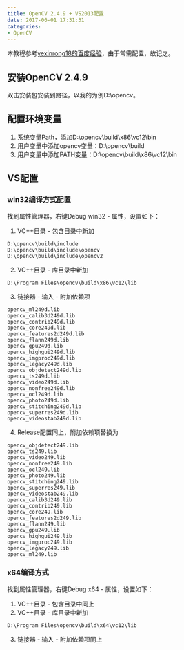 ```yaml
---
title: OpenCV 2.4.9 + VS2013配置
date: 2017-06-01 17:31:31
categories: 
- OpenCV
---
```


本教程参考[yexinrong18的百度经验](https://jingyan.baidu.com/article/75ab0bcbee4b47d6864db2fc.html)，由于常需配置，故记之。

## 安装OpenCV 2.4.9

双击安装包安装到路径，以我的为例D:\opencv。

## 配置环境变量

1. 系统变量Path，添加D:\opencv\build\x86\vc12\bin
2. 用户变量中添加opencv变量：D:\opencv\build
3. 用户变量中添加PATH变量：D:\opencv\build\x86\vc12\bin

## VS配置

### win32编译方式配置

找到属性管理器，右键Debug win32 - 属性，设置如下：

1. VC++目录 - 包含目录中新加
```
D:\opencv\build\include
D:\opencv\build\include\opencv
D:\opencv\build\include\opencv2
```
2. VC++目录 - 库目录中新加
```
D:\Program Files\opencv\build\x86\vc12\lib
```
3. 链接器 - 输入 - 附加依赖项
```
opencv_ml249d.lib
opencv_calib3d249d.lib
opencv_contrib249d.lib
opencv_core249d.lib
opencv_features2d249d.lib
opencv_flann249d.lib
opencv_gpu249d.lib
opencv_highgui249d.lib
opencv_imgproc249d.lib
opencv_legacy249d.lib
opencv_objdetect249d.lib
opencv_ts249d.lib
opencv_video249d.lib
opencv_nonfree249d.lib
opencv_ocl249d.lib
opencv_photo249d.lib
opencv_stitching249d.lib
opencv_superres249d.lib
opencv_videostab249d.lib
```
4. Release配置同上，附加依赖项替换为
```
opencv_objdetect249.lib
opencv_ts249.lib
opencv_video249.lib
opencv_nonfree249.lib
opencv_ocl249.lib
opencv_photo249.lib
opencv_stitching249.lib
opencv_superres249.lib
opencv_videostab249.lib
opencv_calib3d249.lib
opencv_contrib249.lib
opencv_core249.lib
opencv_features2d249.lib
opencv_flann249.lib
opencv_gpu249.lib
opencv_highgui249.lib
opencv_imgproc249.lib
opencv_legacy249.lib
opencv_ml249.lib
```

### x64编译方式

找到属性管理器，右键Debug x64 - 属性，设置如下：

1. VC++目录 - 包含目录中同上
2. VC++目录 - 库目录中新加
  ```
  D:\Program Files\opencv\build\x64\vc12\lib
  ```
  
3. 链接器 - 输入 - 附加依赖项同上
